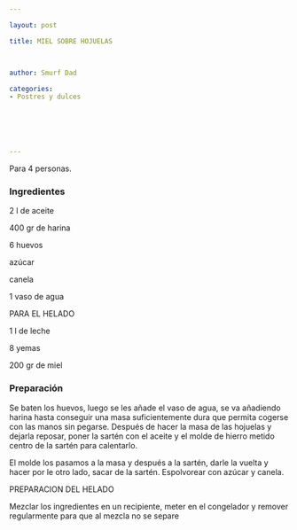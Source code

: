 ```yaml
---

layout: post

title: MIEL SOBRE HOJUELAS



author: Smurf Dad

categories:
- Postres y dulces






---
```


Para 4 personas.

<h3>Ingredientes</h3>

2 l de aceite

400 gr de harina

6 huevos

azúcar

canela

1 vaso de agua

PARA EL HELADO

1 l de leche

8 yemas

200 gr de miel

<h3>Preparación</h3>

Se baten los huevos, luego se les añade el vaso de agua, se va añadiendo harina hasta conseguir una masa suficientemente dura que permita cogerse con las manos sin pegarse. Después de hacer la masa de las hojuelas y dejarla reposar, poner la sartén con el aceite y el molde de hierro metido centro de la sartén para calentarlo.

El molde los pasamos a la masa y después a la sartén, darle la vuelta y hacer por le otro lado, sacar de la sartén. Espolvorear con azúcar y canela.

PREPARACION DEL HELADO

Mezclar los ingredientes en un recipiente, meter en el congelador y remover regularmente para que al mezcla no se separe